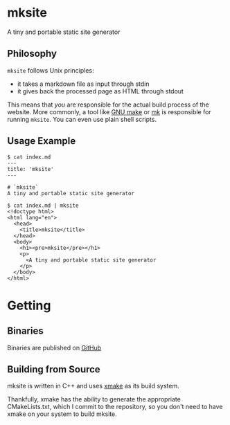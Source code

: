 # mksite
A tiny and portable static site generator

## Philosophy
`mksite` follows Unix principles:
- it takes a markdown file as input through stdin
- it gives back the processed page as HTML through stdout

This means that *you* are responsible for the actual build process of the
website. More commonly, a tool like [GNU
make](https://www.gnu.org/software/make/manual/make.html) or
[mk](https://doc.cat-v.org/plan_9/4th_edition/papers/mk) is responsible for
running `mksite`. You can even use plain shell scripts.

## Usage Example
```
$ cat index.md
---
title: 'mksite'
---

# `mksite`
A tiny and portable static site generator

$ cat index.md | mksite
<!doctype html>
<html lang="en">
  <head>
    <title>mksite</title>
  </head>
  <body>
    <h1><pre>mksite</pre></h1>
    <p>
      <A tiny and portable static site generator
    </p>
  </body>
</html>
```

# Getting

## Binaries
Binaries are published on
[GitHub](https://github.com/podikoglou/mksite/releases)

## Building from Source
mksite is written in C++ and uses [xmake](https://xmake.io) as its build
system.

Thankfully, xmake has the ability to generate the appropriate CMakeLists.txt,
which I commit to the repository, so you don't need to have xmake on your
system to build mksite.
